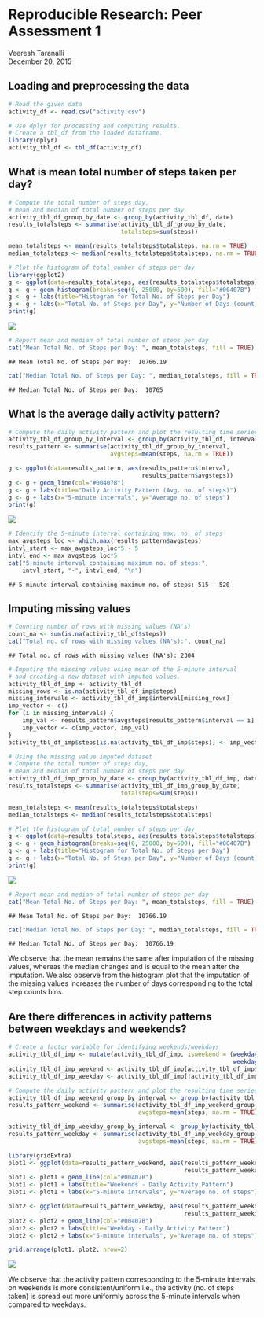 # Reproducible Research: Peer Assessment 1
Veeresh Taranalli  
December 20, 2015  

## Loading and preprocessing the data

```r
# Read the given data
activity_df <- read.csv("activity.csv")   

# Use dplyr for processing and computing results.
# Create a tbl_df from the loaded dataframe.
library(dplyr)
activity_tbl_df <- tbl_df(activity_df)
```


## What is mean total number of steps taken per day?

```r
# Compute the total number of steps day, 
# mean and median of total number of steps per day
activity_tbl_df_group_by_date <- group_by(activity_tbl_df, date)
results_totalsteps <- summarise(activity_tbl_df_group_by_date, 
                                totalsteps=sum(steps))

mean_totalsteps <- mean(results_totalsteps$totalsteps, na.rm = TRUE)
median_totalsteps <- median(results_totalsteps$totalsteps, na.rm = TRUE)

# Plot the histogram of total number of steps per day
library(ggplot2)
g <- ggplot(data=results_totalsteps, aes(results_totalsteps$totalsteps))
g <- g + geom_histogram(breaks=seq(0, 25000, by=500), fill="#00407B")
g <- g + labs(title="Histogram for Total No. of Steps per Day")
g <- g + labs(x="Total No. of Steps per Day", y="Number of Days (count)")
print(g)
```

![](PA1_template_files/figure-html/unnamed-chunk-2-1.png) 

```r
# Report mean and median of total number of steps per day
cat("Mean Total No. of Steps per Day: ", mean_totalsteps, fill = TRUE)
```

```
## Mean Total No. of Steps per Day:  10766.19
```

```r
cat("Median Total No. of Steps per Day: ", median_totalsteps, fill = TRUE)
```

```
## Median Total No. of Steps per Day:  10765
```

## What is the average daily activity pattern?

```r
# Compute the daily activity pattern and plot the resulting time series
activity_tbl_df_group_by_interval <- group_by(activity_tbl_df, interval)
results_pattern <- summarise(activity_tbl_df_group_by_interval, 
                             avgsteps=mean(steps, na.rm = TRUE))

g <- ggplot(data=results_pattern, aes(results_pattern$interval, 
                                      results_pattern$avgsteps))
g <- g + geom_line(col="#00407B")
g <- g + labs(title="Daily Activity Pattern (Avg. no. of steps)")
g <- g + labs(x="5-minute intervals", y="Average no. of steps")
print(g)
```

![](PA1_template_files/figure-html/unnamed-chunk-3-1.png) 

```r
# Identify the 5-minute interval containing max. no. of steps
max_avgsteps_loc <- which.max(results_pattern$avgsteps)
intvl_start <- max_avgsteps_loc*5 - 5
intvl_end <- max_avgsteps_loc*5
cat("5-minute interval containing maximum no. of steps:",
    intvl_start, "-", intvl_end, "\n")
```

```
## 5-minute interval containing maximum no. of steps: 515 - 520
```
## Imputing missing values

```r
# Counting number of rows with missing values (NA's)
count_na <- sum(is.na(activity_tbl_df$steps))
cat("Total no. of rows with missing values (NA's):", count_na)
```

```
## Total no. of rows with missing values (NA's): 2304
```

```r
# Imputing the missing values using mean of the 5-minute interval
# and creating a new dataset with imputed values.
activity_tbl_df_imp <- activity_tbl_df
missing_rows <- is.na(activity_tbl_df_imp$steps)
missing_intervals <- activity_tbl_df_imp$interval[missing_rows]
imp_vector <- c()
for (i in missing_intervals) {
    imp_val <- results_pattern$avgsteps[results_pattern$interval == i]
    imp_vector <- c(imp_vector, imp_val)
}
activity_tbl_df_imp$steps[is.na(activity_tbl_df_imp$steps)] <- imp_vector

# Using the missing value imputed dataset
# Compute the total number of steps day, 
# mean and median of total number of steps per day
activity_tbl_df_imp_group_by_date <- group_by(activity_tbl_df_imp, date)
results_totalsteps <- summarise(activity_tbl_df_imp_group_by_date, 
                                totalsteps=sum(steps))

mean_totalsteps <- mean(results_totalsteps$totalsteps)
median_totalsteps <- median(results_totalsteps$totalsteps)

# Plot the histogram of total number of steps per day
g <- ggplot(data=results_totalsteps, aes(results_totalsteps$totalsteps))
g <- g + geom_histogram(breaks=seq(0, 25000, by=500), fill="#00407B")
g <- g + labs(title="Histogram for Total No. of Steps per Day")
g <- g + labs(x="Total No. of Steps per Day", y="Number of Days (count)")
print(g)
```

![](PA1_template_files/figure-html/unnamed-chunk-4-1.png) 

```r
# Report mean and median of total number of steps per day
cat("Mean Total No. of Steps per Day: ", mean_totalsteps, fill = TRUE)
```

```
## Mean Total No. of Steps per Day:  10766.19
```

```r
cat("Median Total No. of Steps per Day: ", median_totalsteps, fill = TRUE)
```

```
## Median Total No. of Steps per Day:  10766.19
```

We observe that the mean remains the same after imputation of the missing values, whereas the median changes and is equal to the mean after the imputation. We also observe from the histogram plot that the imputation of the missing values increases the number of days corresponding to the total step counts bins. 

## Are there differences in activity patterns between weekdays and weekends?


```r
# Create a factor variable for identifying weekends/weekdays
activity_tbl_df_imp <- mutate(activity_tbl_df_imp, isweekend = (weekdays(as.POSIXlt(date)) == "Saturday" | 
                                                                weekdays(as.POSIXlt(date)) == "Sunday"))
activity_tbl_df_imp_weekend <- activity_tbl_df_imp[activity_tbl_df_imp$isweekend, ]
activity_tbl_df_imp_weekday <- activity_tbl_df_imp[!activity_tbl_df_imp$isweekend, ]

# Compute the daily activity pattern and plot the resulting time series
activity_tbl_df_imp_weekend_group_by_interval <- group_by(activity_tbl_df_imp_weekend, interval)
results_pattern_weekend <- summarise(activity_tbl_df_imp_weekend_group_by_interval, 
                                     avgsteps=mean(steps, na.rm = TRUE))

activity_tbl_df_imp_weekday_group_by_interval <- group_by(activity_tbl_df_imp_weekday, interval)
results_pattern_weekday <- summarise(activity_tbl_df_imp_weekday_group_by_interval, 
                                     avgsteps=mean(steps, na.rm = TRUE))

library(gridExtra)
plot1 <- ggplot(data=results_pattern_weekend, aes(results_pattern_weekend$interval, 
                                                  results_pattern_weekend$avgsteps))
plot1 <- plot1 + geom_line(col="#00407B")
plot1 <- plot1 + labs(title="Weekends - Daily Activity Pattern")
plot1 <- plot1 + labs(x="5-minute intervals", y="Average no. of steps")

plot2 <- ggplot(data=results_pattern_weekday, aes(results_pattern_weekday$interval, 
                                                  results_pattern_weekday$avgsteps))
plot2 <- plot2 + geom_line(col="#00407B")
plot2 <- plot2 + labs(title="Weekday - Daily Activity Pattern")
plot2 <- plot2 + labs(x="5-minute intervals", y="Average no. of steps")

grid.arrange(plot1, plot2, nrow=2)
```

![](PA1_template_files/figure-html/unnamed-chunk-5-1.png) 

We observe that the activity pattern corresponding to the 5-minute intervals on weekends is more consistent/uniform i.e., the activity (no. of steps taken) is spread out more uniformly across the 5-minute intervals when compared to weekdays. 
